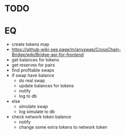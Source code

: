 # TODO



# EQ
- create tokens map 
- https://github-wiki-see.page/m/anyswap/CrossChain-Bridge/wiki/Bridge-api-for-frontend
- get balances for tokens
- get reserves for pairs
- find profitable swaps
- if swap have balance 
  - do real swap
  - update balances for tokens
  - notify
  - log to db
- else
  - simulate swap
  - log simulate to db
- check network token balance 
  - notify
  - change some extra tokens to network token
